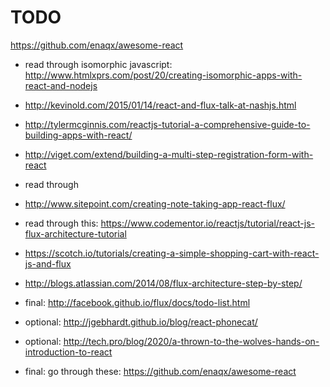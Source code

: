 # TODO

https://github.com/enaqx/awesome-react

- read through isomorphic javascript: http://www.htmlxprs.com/post/20/creating-isomorphic-apps-with-react-and-nodejs
- http://kevinold.com/2015/01/14/react-and-flux-talk-at-nashjs.html
- http://tylermcginnis.com/reactjs-tutorial-a-comprehensive-guide-to-building-apps-with-react/
- http://viget.com/extend/building-a-multi-step-registration-form-with-react

- read through 

- http://www.sitepoint.com/creating-note-taking-app-react-flux/
- read through this: https://www.codementor.io/reactjs/tutorial/react-js-flux-architecture-tutorial
- https://scotch.io/tutorials/creating-a-simple-shopping-cart-with-react-js-and-flux
- http://blogs.atlassian.com/2014/08/flux-architecture-step-by-step/
- final: http://facebook.github.io/flux/docs/todo-list.html

- optional: http://jgebhardt.github.io/blog/react-phonecat/
- optional: http://tech.pro/blog/2020/a-thrown-to-the-wolves-hands-on-introduction-to-react

- final: go through these: https://github.com/enaqx/awesome-react
